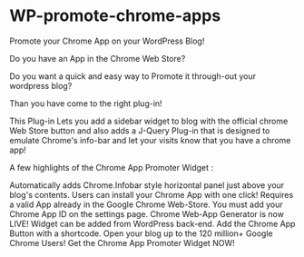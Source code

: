 WP-promote-chrome-apps
======================

Promote your Chrome App on your WordPress Blog!

Do you have an App in the Chrome Web Store?

Do you want a quick and easy way to Promote it through-out your wordpress blog?

Than you have come to the right plug-in!

This Plug-in Lets you add a sidebar widget to blog with the official chrome Web Store button and also adds a J-Query Plug-in that is designed to emulate Chrome's info-bar and let your visits know that you have a chrome app!

A few highlights of the Chrome App Promoter Widget :

Automatically adds Chrome.Infobar style horizontal panel just above your blog's contents.
Users can install your Chrome App with one click!
Requires a valid App already in the Google Chrome Web-Store.
You must add your Chrome App ID on the settings page.
Chrome Web-App Generator is now LIVE!
Widget can be added from WordPress back-end.
Add the Chrome App Button with a shortcode.
Open your blog up to the 120 million+ Google Chrome Users!
Get the Chrome App Promoter Widget NOW!
